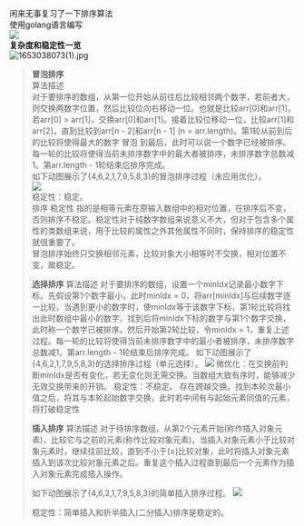 闲来无事复习了一下排序算法<br />使用golang语言编写<br />![](https://cdn.nlark.com/yuque/0/2022/png/26902243/1653038029548-ce8a65fb-1d71-4473-8b11-8ae60b919de4.png#clientId=ub2f572c0-7ff7-4&crop=0&crop=0&crop=1&crop=1&from=paste&height=442&id=ue05a91d6&originHeight=888&originWidth=1236&originalType=url&ratio=1&rotation=0&showTitle=false&status=done&style=none&taskId=u6eb6b59b-bbce-4870-8d99-6ab307b11e1&title=&width=615)<br />**复杂度和稳定性一览**<br />![1653038073(1).jpg](https://cdn.nlark.com/yuque/0/2022/jpeg/26902243/1653038082089-36af2bf6-6405-43cb-a6c3-0c96fa3cf118.jpeg#clientId=ub2f572c0-7ff7-4&crop=0&crop=0&crop=1&crop=1&from=paste&height=572&id=u95bdde56&name=1653038073%281%29.jpg&originHeight=776&originWidth=877&originalType=binary&ratio=1&rotation=0&showTitle=false&size=67306&status=done&style=none&taskId=u42a4942a-9904-429c-8ab5-18a42849883&title=&width=646.6000366210938)

> **冒泡排序**<br />算法描述<br />对于要排序的数组，从第一位开始从前往后比较相邻两个数字，若前者大，则交换两数字位置，然后比较位向右移动一位。也就是比较arr[0]和arr[1]，若arr[0] > arr[1]，交换arr[0]和arr[1]。接着比较位移动一位，比较arr[1]和arr[2]，直到比较到arr[n - 2]和arr[n - 1] (n = arr.length)。第1轮从前到后的比较将使得最大的数字 冒泡 到最后，此时可以说一个数字已经被排序。每一轮的比较将使得当前未排序数字中的最大者被排序，未排序数字总数减1。第arr.length - 1轮结束后排序完成。<br />如下动图展示了{4,6,2,1,7,9,5,8,3}的冒泡排序过程（未应用优化）。<br />![](https://cdn.nlark.com/yuque/0/2022/gif/26902243/1653038044860-412e9b50-9573-47f5-812e-14fc0c15bc2f.gif#clientId=ub2f572c0-7ff7-4&crop=0&crop=0&crop=1&crop=1&from=paste&id=u4b81b012&originHeight=189&originWidth=344&originalType=url&ratio=1&rotation=0&showTitle=false&status=done&style=none&taskId=u7ddbff71-4451-4873-9850-b1314ab153c&title=)<br />稳定性：稳定。<br />排序 稳定性 指的是相等元素在原输入数组中的相对位置，在排序后不变，否则排序不稳定。稳定性对于纯数字数组来说意义不大，但对于包含多个属性的类数组来说，用于比较的属性之外其他属性不同时，保持排序的稳定性就很重要了。<br />冒泡排序始终只交换相邻元素，比较对象大小相等时不交换，相对位置不变，故稳定。
> 
> **选择排序**
> 算法描述
> 对于要排序的数组，设置一个minIdx记录最小数字下标。先假设第1个数字最小，此时minIdx = 0，将arr[minIdx]与后续数字逐一比较，当遇到更小的数字时，使minIdx等于该数字下标，第1轮比较将找出此时数组中最小的数字。找到后将minIdx下标的数字与第1个数字交换，此时称一个数字已被排序。然后开始第2轮比较，令minIdx = 1，重复上述过程。每一轮的比较将使得当前未排序数字中的最小者被排序，未排序数字总数减1。第arr.length - 1轮结束后排序完成。
> 如下动图展示了{4,6,2,1,7,9,5,8,3}的选择排序过程（单元选择）。
> ![](https://cdn.nlark.com/yuque/0/2022/gif/26902243/1653038212608-0d6f90fc-849b-4085-a094-34a31f8edf18.gif#clientId=ub2f572c0-7ff7-4&crop=0&crop=0&crop=1&crop=1&from=paste&id=u4288549d&originHeight=189&originWidth=344&originalType=url&ratio=1&rotation=0&showTitle=false&status=done&style=none&taskId=ucc540c3c-11d6-45a3-9624-27bcbb30730&title=)
> 微优化：在交换前判断minIdx是否有变化，若无变化则无需交换。当数组大致有序时，能够减少无效交换带来的开销。
> 稳定性：不稳定。
> 存在跨越交换。找到本轮次最小值之后，将其与本轮起始数字交换，此时若中间有与起始元素同值的元素，将打破稳定性
> 
> **插入排序**
> 算法描述
> 对于待排序数组，从第2个元素开始(称作插入对象元素)，比较它与之前的元素(称作比较对象元素)，当插入对象元素小于比较对象元素时，继续往前比较，直到不小于(≥)比较对象，此时将插入对象元素插入到该次比较对象元素之后。重复这个插入过程直到最后一个元素作为插入对象元素完成插入操作。
> 
> 如下动图展示了{4,6,2,1,7,9,5,8,3}的简单插入排序过程。
> ![](https://cdn.nlark.com/yuque/0/2022/gif/26902243/1653038324377-00c46c6d-ff6d-49a6-bb09-821fcaa59747.gif#clientId=ub2f572c0-7ff7-4&crop=0&crop=0&crop=1&crop=1&from=paste&id=u4eae3341&originHeight=382&originWidth=344&originalType=url&ratio=1&rotation=0&showTitle=false&status=done&style=none&taskId=u419f9ed8-eb80-4697-9372-8c8c99e9366&title=)
>  
> 稳定性：简单插入和折半插入(二分插入)排序是稳定的。


